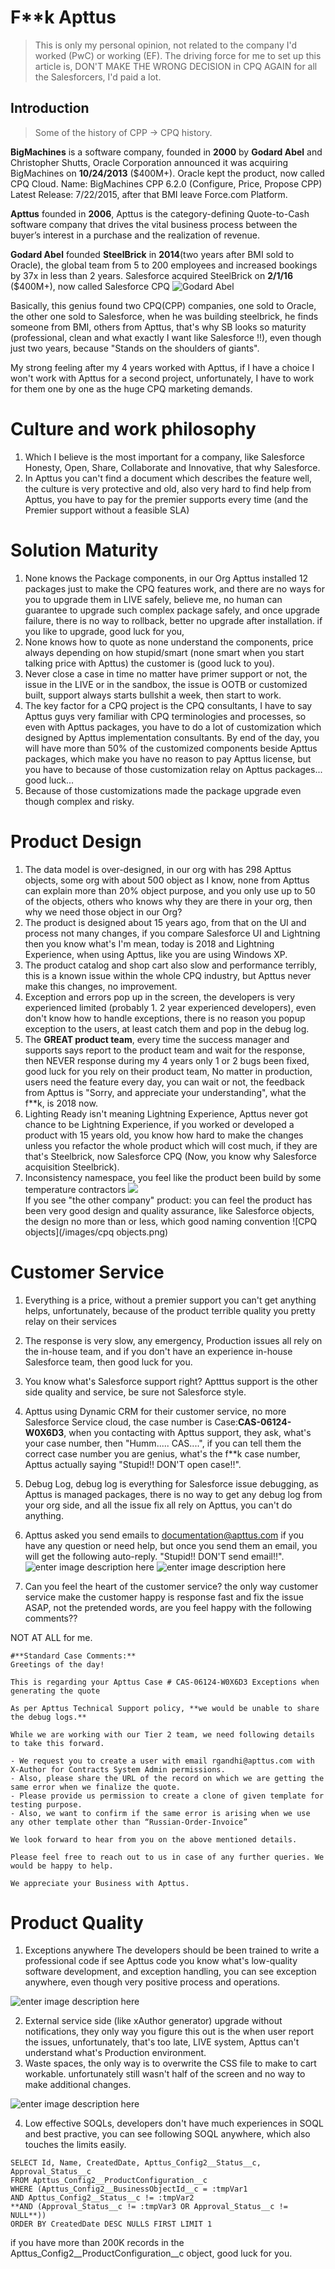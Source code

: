 # F**k Apttus
> This is only my personal opinion, not related to the company I'd worked (PwC) or working (EF).
> The driving force for me to set up this article is, 
> DON'T MAKE THE WRONG DECISION in CPQ AGAIN for all the Salesforcers,
> I'd paid a lot.

## Introduction
>Some of the history of CPP -> CPQ history.

**BigMachines** is a software company, founded in **2000** by **Godard Abel** and Christopher Shutts, Oracle Corporation announced it was acquiring BigMachines on **10/24/2013** ($400M+). Oracle kept the product, now called CPQ Cloud.
Name: BigMachines CPP 6.2.0 (Configure, Price, Propose CPP)
Latest Release: 7/22/2015, after that BMI leave Force.com Platform.

**Apttus** founded in **2006**, Apttus is the category-defining Quote-to-Cash software company that drives the vital business process between the buyer’s interest in a purchase and the realization of revenue.

**Godard Abel** founded **SteelBrick** in **2014**(two years after BMI sold to Oracle), the global team from 5 to 200 employees and increased bookings by 37x in less than 2 years. Salesforce acquired SteelBrick on **2/1/16** ($400M+), now called Salesforce CPQ
![Godard Abel](https://media.licdn.com/dms/image/C4E03AQHJCbLb0BaCxA/profile-displayphoto-shrink_800_800/0?e=1542240000&v=beta&t=4Gf8tsWFgol6aWk5QzM_uWsUNBlsUcofuSmB2I5tX5E)

Basically, this genius found two CPQ(CPP) companies, one sold to Oracle, the other one sold to Salesforce, when he was building steelbrick, he finds someone from BMI, others from Apttus, that's why SB looks so maturity (professional, clean and what exactly I want like Salesforce !!), even though just two years, because "Stands on the shoulders of giants".

My strong feeling after my 4 years worked with Apttus, if I have a choice I won't work with Apttus for a second project, unfortunately, I have to work for them one by one as the huge CPQ marketing demands.

# Culture and work philosophy
1. Which I believe is the most important for a company, like Salesforce Honesty, Open, Share, Collaborate and Innovative, that why Salesforce.
2. In Apttus you can't find a document which describes the feature well, the culture is very protective and old, also very hard to find help from Apttus, you have to pay for the premier supports every time (and the Premier support without a feasible SLA)

# Solution Maturity
1. None knows the Package components, in our Org Apttus installed 12 packages just to make the CPQ features work, and there are no ways for you to upgrade them in LIVE safely, believe me, no human can guarantee to upgrade such complex package safely, and once upgrade failure, there is no way to rollback, better no upgrade after installation. if you like to upgrade, good luck for you,
2. None knows how to quote as none understand the components, price always depending on how stupid/smart (none smart when you start talking price with Apttus) the customer is (good luck to you).
3. Never close a case in time no matter have primer support or not, the issue in the LIVE or in the sandbox, the issue is OOTB or customized built, support always starts bullshit a week, then start to work.
4. The key factor for a CPQ project is the CPQ consultants, I have to say Apttus guys very familiar with CPQ terminologies and processes, so even with Apttus packages, you have to do a lot of customization which designed by Apttus implementation consultants. By end of the day, you will have more than 50% of the customized components beside Apttus packages, which make you have no reason to pay Apttus license, but you have to because of those customization relay on Apttus packages... good luck...
5. Because of those customizations made the package upgrade even though complex and risky.

# Product Design
1. The data model is over-designed, in our org with has 298 Apttus objects, some org with about 500 object as I know, none from Apttus can explain more than 20% object purpose, and you only use up to 50 of the objects, others who knows why they are there in your org, then why we need those object in our Org?
2. The product is designed about 15 years ago, from that on the UI and process not many changes, if you compare Salesforce UI and Lightning then you know what's I'm mean, today is 2018 and Lightning Experience, when using Apttus, like you are using Windows XP.
3. The product catalog and shop cart also slow and performance terribly, this is a known issue within the whole CPQ industry, but Apttus never make this changes, no improvement.
4. Exception and errors pop up in the screen, the developers is very experienced limited (probably 1. 2 year experienced developers), even don't know how to handle exceptions, there is no reason you popup exception to the users, at least catch them and pop in the debug log.
5. The **GREAT product team**, every time the success manager and supports says report to the product team and wait for the response, then NEVER response during my 4 years only 1 or 2 bugs been fixed, good luck for you rely on their product team, No matter in production, users need the feature every day, you can wait or not, the  feedback from Apttus is "Sorry, and appreciate your understanding", what the f**k, is 2018 now.
6. Lighting Ready isn't meaning Lightning Experience, Apttus never got chance to be Lightning Experience, if you worked or developed a product with 15 years old, you know how hard to make the changes unless you refactor the whole product which will cost much, if they are that's Steelbrick, now Salesforce CPQ (Now, you know why Salesforce acquisition Steelbrick).
7. Inconsistency namespace, you feel like the product been build by some temperature contractors
![](https://lh3.googleusercontent.com/WUDj_0SDlb1zWO62lTY8Z5ET4SJzv3zo1tFX9fc2cyH2hSTAkWcxR2TqlrwdoJdshdz4ZybF1TrE)  
  If you see "the other company" product: you can feel the product has been very good design and quality assurance, like Salesforce objects, the design no more than or less, which good naming convention
![CPQ objects](/images/cpq objects.png)

# Customer Service
1. Everything is a price, without a premier support you can't get anything helps, unfortunately, because of the product terrible quality you pretty relay on their services
2. The response is very slow, any emergency, Production issues all rely on the in-house team, and if you don't have an experience in-house Salesforce team, then good luck for you.
3. You know what's Salesforce support right? Aptttus support is the other side quality and service, be sure not Salesforce style.
4. Apttus using Dynamic CRM for their customer service, no more Salesforce Service cloud, the case number is Case:**CAS-06124-W0X6D3**, when you contacting with Apttus support, they ask, what's your case number, then "Humm..... CAS....", if you can tell them the correct case number you are genius, what's the f**k case number, Apttus actually saying "Stupid!! DON'T open case!!".
5. Debug Log, debug log is everything for Salesforce issue debugging, as Apttus is managed packages, there is no way to get any debug log from your org side, and all the issue fix all rely on Apttus, you can't do anything.
6. Apttus asked you send emails to documentation@apttus.com if you have any question or need help, but once you send them an email, you will get the following auto-reply.  "Stupid!! DON'T send email!!".
![enter image description here](https://lh3.googleusercontent.com/9eSDGd94idGhX08qaMC3PqV5FlemjgNG45TX_5N3l2JRTMBvASSjptgejB1sx2krJAKqm_Ic_syb)
![enter image description here](https://lh3.googleusercontent.com/b0a4YSgSFfb-MTltWeByrmLNDtv7_jcb-yHrOp_wfy_hR7-FIxONNqnma6MeDBjQU6yQnOIeRNzU)

8. Can you feel the heart of the customer service? the only way customer service make the customer happy is response fast and fix the issue ASAP, not the pretended words, are you feel happy with the following comments??

NOT AT ALL for me.
```
#**Standard Case Comments:**
Greetings of the day!

This is regarding your Apttus Case # CAS-06124-W0X6D3 Exceptions when generating the quote

As per Apttus Technical Support policy, **we would be unable to share the debug logs.**

While we are working with our Tier 2 team, we need following details to take this forward.

- We request you to create a user with email rgandhi@apttus.com with X-Author for Contracts System Admin permissions.  
- Also, please share the URL of the record on which we are getting the same error when we finalize the quote.  
- Please provide us permission to create a clone of given template for testing purpose.  
- Also, we want to confirm if the same error is arising when we use any other template other than “Russian-Order-Invoice”

We look forward to hear from you on the above mentioned details.

Please feel free to reach out to us in case of any further queries. We would be happy to help.

We appreciate your Business with Apttus.
```
# Product Quality
1. Exceptions anywhere
The developers should be been trained to write a professional code if see Apttus code you know what's low-quality software development, and exception handling, you can see exception anywhere, even though very positive process and operations.

![enter image description here](https://lh3.googleusercontent.com/J1o1t5t7O_sp5NKR1-DuL5Y019PDtvxsahloS9ebiNhviEO17MA4nUj18eSYNvIjJPSSETyXGu1R)

2. External service side (like xAuthor generator) upgrade without notifications, they only way you figure this out is the when user report the issues, unfortunately, that's too late, LIVE system, Apttus can't understand what's Production environment.
3. Waste spaces, the only way is to overwrite the CSS file to make to cart workable. unfortunately still wasn't half of the screen and no way to make additional changes.

![enter image description here](https://lh3.googleusercontent.com/Re8U9gh32D4g8w9POFJMkrJqyct1shFk5nLOSJMv6LeBih0tVaCRCoF4YLT54qq5tkm6lpHSl41U)

4. Low effective SOQLs, developers don't have much experiences in SOQL and best practive, you can see following SOQL anywhere, which also touches the limits easily.
```
SELECT Id, Name, CreatedDate, Apttus_Config2__Status__c, Approval_Status__c
FROM Apttus_Config2__ProductConfiguration__c
WHERE (Apttus_Config2__BusinessObjectId__c = :tmpVar1
AND Apttus_Config2__Status__c != :tmpVar2
**AND (Approval_Status__c != :tmpVar3 OR Approval_Status__c != NULL**))
ORDER BY CreatedDate DESC NULLS FIRST LIMIT 1
```
if you have more than 200K records in the Apttus_Config2__ProductConfiguration__c object, good luck for you.
<!--stackedit_data:
eyJoaXN0b3J5IjpbLTIxMzc5NzMxNDYsLTU5MzA2NzAwOSwtNz
EwODQyNjA4LDEwODIyNDc1NTAsMTU5MTM0Nzg3NiwxMzY1MDEz
NjY2LDcwMTI1ODk0NiwyMTQxNTkzMzY3LDIxNjk5NjY1Miw0ND
A5ODM3MjksLTE3NTY3NjU4MDEsLTE3NTE4NjM0ODYsLTUyNDg0
ODIzNSwyMDY1OTg4OTAxLC0xNzMzNzMxMzg4LC0xNjYwMjE4MD
gwLC0yMTQ2MDM0NTA2LDQ0Mjk1NDM0LC0yMTAyNzk2MDA3LDQw
NzE5MjExNl19
-->